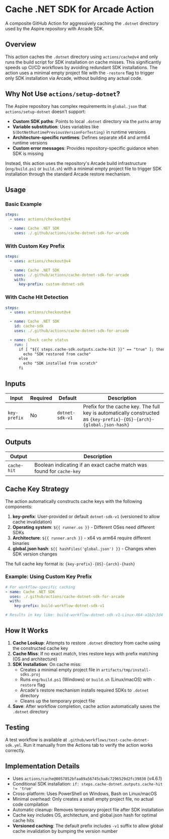 # Cache .NET SDK for Arcade Action

A composite GitHub Action for aggressively caching the `.dotnet` directory used by the Aspire repository with Arcade SDK.

## Overview

This action caches the `.dotnet` directory using `actions/cache@v4` and only runs the build script for SDK installation on cache misses. This significantly speeds up CI/CD workflows by avoiding redundant SDK installations. The action uses a minimal empty project file with the `-restore` flag to trigger only SDK installation via Arcade, without building any actual code.

## Why Not Use `actions/setup-dotnet`?

The Aspire repository has complex requirements in `global.json` that `actions/setup-dotnet` doesn't support:

- **Custom SDK paths**: Points to local `.dotnet` directory via the `paths` array
- **Variable substitution**: Uses variables like `$(DotNetRuntimePreviousVersionForTesting)` in runtime versions
- **Architecture-specific runtimes**: Defines separate x64 and arm64 runtime versions
- **Custom error messages**: Provides repository-specific guidance when SDK is missing

Instead, this action uses the repository's Arcade build infrastructure (`eng/build.ps1` or `build.sh`) with a minimal empty project file to trigger SDK installation through the standard Arcade restore mechanism.

## Usage

### Basic Example

```yaml
steps:
  - uses: actions/checkout@v4

  - name: Cache .NET SDK
    uses: ./.github/actions/cache-dotnet-sdk-for-arcade
```

### With Custom Key Prefix

```yaml
steps:
  - uses: actions/checkout@v4

  - name: Cache .NET SDK
    uses: ./.github/actions/cache-dotnet-sdk-for-arcade
    with:
      key-prefix: custom-dotnet-sdk
```

### With Cache Hit Detection

```yaml
steps:
  - uses: actions/checkout@v4

  - name: Cache .NET SDK
    id: cache-sdk
    uses: ./.github/actions/cache-dotnet-sdk-for-arcade

  - name: Check cache status
    run: |
      if [ "${{ steps.cache-sdk.outputs.cache-hit }}" == "true" ]; then
        echo "SDK restored from cache"
      else
        echo "SDK installed from scratch"
      fi
```

## Inputs

| Input | Required | Default | Description |
|-------|----------|---------|-------------|
| `key-prefix` | No | `dotnet-sdk-v1` | Prefix for the cache key. The full key is automatically constructed as `{key-prefix}-{OS}-{arch}-{global.json-hash}` |

## Outputs

| Output | Description |
|--------|-------------|
| `cache-hit` | Boolean indicating if an exact cache match was found for `cache-key` |

## Cache Key Strategy

The action automatically constructs cache keys with the following components:

1. **key-prefix**: User-provided or default `dotnet-sdk-v1` (versioned to allow cache invalidation)
2. **Operating system**: `${{ runner.os }}` - Different OSes need different SDKs
3. **Architecture**: `${{ runner.arch }}` - x64 vs arm64 require different binaries
4. **global.json hash**: `${{ hashFiles('global.json') }}` - Changes when SDK version changes

The full cache key format is: `{key-prefix}-{OS}-{arch}-{hash}`

### Example: Using Custom Key Prefix

```yaml
# For workflow-specific caching
- name: Cache .NET SDK
  uses: ./.github/actions/cache-dotnet-sdk-for-arcade
  with:
    key-prefix: build-workflow-dotnet-sdk-v1

# Results in key like: build-workflow-dotnet-sdk-v1-Linux-X64-a1b2c3d4
```

## How It Works

1. **Cache Lookup**: Attempts to restore `.dotnet` directory from cache using the constructed cache key
2. **Cache Miss**: If no exact match, tries restore keys with prefix matching (OS and architecture)
3. **SDK Installation**: On cache miss:
   - Creates a minimal empty project file in `artifacts/tmp/install-sdks.proj`
   - Runs `eng/build.ps1` (Windows) or `build.sh` (Linux/macOS) with `-restore` flag
   - Arcade's restore mechanism installs required SDKs to `.dotnet` directory
   - Cleans up the temporary project file
4. **Save**: After workflow completion, cache action automatically saves the `.dotnet` directory

## Testing

A test workflow is available at `.github/workflows/test-cache-dotnet-sdk.yml`. Run it manually from the Actions tab to verify the action works correctly.

## Implementation Details

- Uses `actions/cache@0057852bfaa89a56745cba8c7296529d2fc39830` (v4.6.1)
- Conditional SDK installation: `if: steps.cache-dotnet.outputs.cache-hit != 'true'`
- Cross-platform: Uses PowerShell on Windows, Bash on Linux/macOS
- Minimal overhead: Only creates a small empty project file, no actual code compilation
- Automatic cleanup: Removes temporary project file after SDK installation
- Cache key includes OS, architecture, and global.json hash for optimal cache hits
- **Versioned caching**: The default prefix includes `-v1` suffix to allow global cache invalidation by bumping the version number
